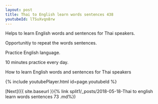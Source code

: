 ```yaml
---
layout: post
title: Thai to English learn words sentences 438 
youtubeId: lTSuXvqn8rw
---
```

 
 
Helps to learn English words and sentences for Thai speakers.

Opportunitiy to repeat the words sentences. 

Practice English language. 
 
10 minutes practice every day. 
 
How to learn English words and sentences for Thai speakers 
 
{% include youtubePlayer.html id=page.youtubeId %}
 
 
[Next]({{ site.baseurl }}{% link  split1/_posts/2018-05-18-Thai to english learn words sentences 73 .md%})
 

